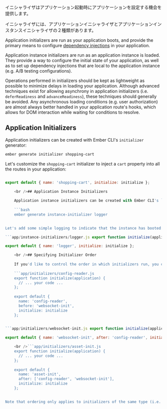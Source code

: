 イニシャライザはアプリケーション起動時にアプリケーションを設定する機会を提供します。

イニシャライザには、アプリケーションイニシャライザとアプリケーションインスタンスイニシャライザの２種類があります。

Application initializers are run as your application boots, and provide the primary means to configure [dependency injections](../dependency-injection) in your application.

Application instance initializers are run as an application instance is loaded. They provide a way to configure the initial state of your application, as well as to set up dependency injections that are local to the application instance (e.g. A/B testing configurations).

Operations performed in initializers should be kept as lightweight as possible to minimize delays in loading your application. Although advanced techniques exist for allowing asynchrony in application initializers (i.e. `deferReadiness` and `advanceReadiness`), these techniques should generally be avoided. Any asynchronous loading conditions (e.g. user authorization) are almost always better handled in your application route's hooks, which allows for DOM interaction while waiting for conditions to resolve.

## Application Initializers

Application initializers can be created with Ember CLI's `initializer` generator:

```bash
ember generate initializer shopping-cart
```

Let's customize the `shopping-cart` initializer to inject a `cart` property into all the routes in your application:

```app/initializers/shopping-cart.js export function initialize(application) { application.inject('route', 'cart', 'service:shopping-cart'); };

export default { name: 'shopping-cart', initialize: initialize };

    <br />## Application Instance Initializers
    
    Application instance initializers can be created with Ember CLI's `instance-initializer` generator:
    
    ```bash
    ember generate instance-initializer logger
    

Let's add some simple logging to indicate that the instance has booted:

```app/instance-initializers/logger.js export function initialize(applicationInstance) { let logger = applicationInstance.lookup('logger:main'); logger.log('Hello from the instance initializer!'); }

export default { name: 'logger', initialize: initialize };

    <br />## Specifying Initializer Order
    
    If you'd like to control the order in which initializers run, you can use the `before` and/or `after` options:
    
    ```app/initializers/config-reader.js
    export function initialize(application) {
      // ... your code ...
    };
    
    export default {
      name: 'config-reader',
      before: 'websocket-init',
      initialize: initialize
    };
    

```app/initializers/websocket-init.js export function initialize(application) { // ... your code ... };

export default { name: 'websocket-init', after: 'config-reader', initialize: initialize };

    <br />```app/initializers/asset-init.js
    export function initialize(application) {
      // ... your code ...
    };
    
    export default {
      name: 'asset-init',
      after: ['config-reader', 'websocket-init'],
      initialize: initialize
    };
    

Note that ordering only applies to initializers of the same type (i.e. application or application instance). Application initializers will always run before application instance initializers.